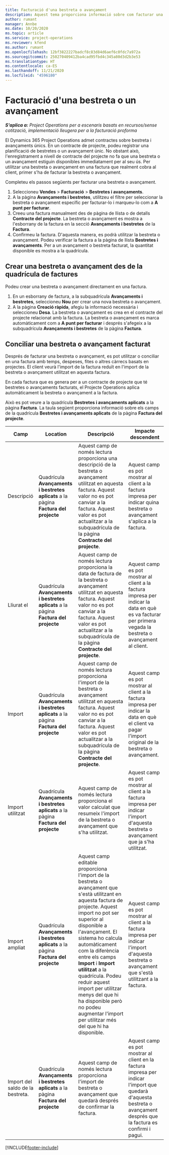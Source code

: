 ```yaml
---
title: Facturació d'una bestreta o avançament
description: Aquest tema proporciona informació sobre com facturar una bestreta o avançament al Project Operations.
author: rumant
manager: Annbe
ms.date: 10/20/2020
ms.topic: article
ms.service: project-operations
ms.reviewer: kfend
ms.author: rumant
ms.openlocfilehash: 12bf3822227badcf8c83d84d6aef6c0fdc7a972a
ms.sourcegitcommit: 250270409412ba4cad95fbd4c345a80d3d2b3e53
ms.translationtype: HT
ms.contentlocale: ca-ES
ms.lasthandoff: 11/21/2020
ms.locfileid: "4596180"
---
```

# <a name="invoice-a-retainer-or-an-advance"></a>Facturació d'una bestreta o un avançament

_**S'aplica a:** Project Operations per a escenaris basats en recursos/sense cotització, implementació lleugera per a la facturació proforma_

El Dynamics 365 Project Operations admet contractes sobre bestreta i avançaments únics. En un contracte de projecte, podeu registrar una planificació de bestretes o un avançament únic. No obstant això, l'enregistrament a nivell de contracte del projecte no fa que una bestreta o un avançament estiguin disponibles immediatament per al seu ús. Per utilitzar una bestreta o avançament en una factura que realment cobra al client, primer s'ha de facturar la bestreta o avançament.

Completeu els passos següents per facturar una bestreta o avançament.

1. Seleccioneu **Vendes** > **Facturació** > **Bestretes i avançaments**. 
2. A la pàgina **Avançaments i bestretes**, utilitzeu el filtre per seleccionar la bestreta o avançament específic per facturar-lo i marqueu-lo com a **A punt per facturar**.
3. Creeu una factura manualment des de pàgina de llista o de detalls **Contracte del projecte**. La bestreta o avançament es mostra a l'esborrany de la factura en la secció **Avançaments i bestretes** de la **Factura**.
4. Confirmeu la factura. D'aquesta manera, es podrà utilitzar la bestreta o avançament. Podeu verificar la factura a la pàgina de llista **Bestretes i avançaments**. Per a un avançament o bestreta facturat, la quantitat disponible es mostra a la quadrícula.

## <a name="create-a-retainer-or-advance-from-the-invoice-grid"></a>Crear una bestreta o avançament des de la quadrícula de factures

Podeu crear una bestreta o avançament directament en una factura.

1. En un esborrany de factura, a la subquadrícula **Avançaments i bestretes**, seleccioneu **Nou** per crear una nova bestreta o avançament. 
2. A la pàgina **Creació ràpida**, afegiu la informació necessària i seleccioneu **Desa**. La bestreta o avançament es crea en el contracte del projecte relacionat amb la factura. La bestreta o avançament es marca automàticament com a **A punt per facturar** i després s'afegeix a la subquadrícula **Avançaments i bestretes** de la pàgina **Factura**.

## <a name="reconcile-an-invoiced-retainer-or-advance"></a>Conciliar una bestreta o avançament facturat

Després de facturar una bestreta o avançament, es pot utilitzar o conciliar en una factura amb temps, despeses, fites o altres càrrecs basats en projectes. El client veurà l'import de la factura reduït en l'import de la bestreta o avançament utilitzat en aquesta factura.

En cada factura que es genera per a un contracte de projecte que té bestretes o avançaments facturats, el Projecte Operations aplica automàticament la bestreta o avançament a la factura.

Això es pot veure a la quadrícula **Bestretes i avançaments aplicats** a la pàgina **Factura**. La taula següent proporciona informació sobre els camps de la quadrícula **Bestretes i avançaments aplicats** de la pàgina **Factura del projecte**.

| Camp | Location | Descripció | Impacte descendent |
| --- | --- | --- | --- |
| Descripció | Quadrícula **Avançaments i bestretes aplicats** a la pàgina **Factura del projecte** |Aquest camp de només lectura proporciona una descripció de la bestreta o avançament utilitzat en aquesta factura. Aquest valor no es pot canviar a la factura. Aquest valor es pot actualitzar a la subquadrícula de la pàgina **Contracte del projecte**. | Aquest camp es pot mostrar al client a la factura impresa per indicar quina bestreta o avançament s'aplica a la factura. |
| Lliurat el | Quadrícula **Avançaments i bestretes aplicats** a la pàgina **Factura del projecte**  | Aquest camp de només lectura proporciona la data de factura de la bestreta o avançament utilitzat en aquesta factura. Aquest valor no es pot canviar a la factura. Aquest valor es pot actualitzar a la subquadrícula de la pàgina **Contracte del projecte**. | Aquest camp es pot mostrar al client a la factura impresa per indicar la data en què es va facturar per primera vegada la bestreta o avançament al client. |
| Import | Quadrícula **Avançaments i bestretes aplicats** a la pàgina **Factura del projecte**  | Aquest camp de només lectura proporciona l'import de la bestreta o avançament utilitzat en aquesta factura. Aquest valor no es pot canviar a la factura. Aquest valor es pot actualitzar a la subquadrícula de la pàgina **Contracte del projecte**. | Aquest camp es pot mostrar al client a la factura impresa per indicar la data en què el client va pagar l'import original de la bestreta o avançament. |
| Import utilitzat | Quadrícula **Avançaments i bestretes aplicats** a la pàgina **Factura del projecte**  | Aquest camp de només lectura proporciona el valor calculat que resumeix l'import de la bestreta o avançament que s'ha utilitzat. | Aquest camp es pot mostrar al client a la factura impresa per indicar l'import d'aquesta bestreta o avançament que ja s'ha utilitzat. |
| Import ampliat | Quadrícula **Avançaments i bestretes aplicats** a la pàgina **Factura del projecte**  | Aquest camp editable proporciona l'import de la bestreta o avançament que s'està utilitzant en aquesta factura de projecte. Aquest import no pot ser superior al disponible a l'avançament. El sistema ho calcula automàticament com la diferència entre els camps **Import** i **Import utilitzat** a la quadrícula. Podeu reduir aquest import per utilitzar menys del que hi ha disponible però no podeu augmentar l'import per utilitzar més del que hi ha disponible. | Aquest camp es pot mostrar al client a la factura impresa per indicar l'import d'aquesta bestreta o avançament que s'està utilitzant a la factura. |
| Import del saldo de la bestreta. | Quadrícula **Avançaments i bestretes aplicats** a la pàgina **Factura del projecte**  | Aquest camp de només lectura proporciona l'import de bestreta o avançament que quedarà després de confirmar la factura. | Aquest camp es pot mostrar al client en la factura impresa per indicar l'import que quedarà d'aquesta bestreta o avançament després que la factura es confirmi i pagui. |


[!INCLUDE[footer-include](../../includes/footer-banner.md)]